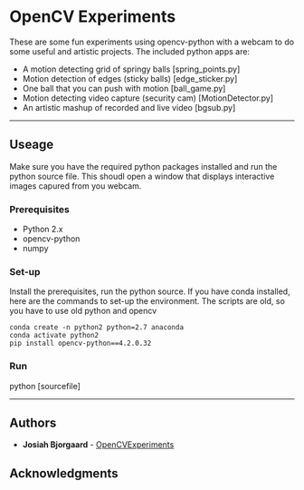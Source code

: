 # OpenCV Experiments

These are some fun experiments using opencv-python with a webcam to do some useful and artistic projects. The included python apps are:

* A motion detecting grid of springy balls [spring_points.py]
* Motion detection of edges (sticky balls) [edge_sticker.py]
* One ball that you can push with motion [ball_game.py]
* Motion detecting video capture (security cam) [MotionDetector.py]
* An artistic mashup of recorded and live video [bgsub.py]
<hr/>

## Useage

Make sure you have the required python packages installed and run the python source file. This shoudl open a window that displays interactive images capured from you webcam.

### Prerequisites
* Python 2.x
* opencv-python
* numpy

### Set-up
Install the prerequisites, run the python source.
If you have conda installed, here are the commands to set-up the environment. The scripts are old, so you have to use old python and opencv
```
conda create -n python2 python=2.7 anaconda
conda activate python2
pip install opencv-python==4.2.0.32

```

### Run
python [sourcefile]
<hr/>

## Authors

* **Josiah Bjorgaard** - [OpenCVExperiments](https://github.com/josiahbjorgaard/OpenCVExperiments)

## Acknowledgments
